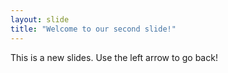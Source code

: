```yaml
---
layout: slide
title: "Welcome to our second slide!"
---
```

This is a new slides. 
Use the left arrow to go back!